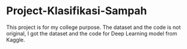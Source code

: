 # Project-Klasifikasi-Sampah

This project is for my college purpose. The dataset and the code is not original, I got the dataset and the code for Deep Learning model from Kaggle.
